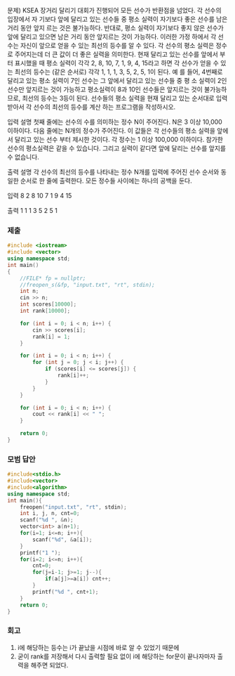 문제)
KSEA 장거리 달리기 대회가 진행되어 모든 선수가 반환점을 넘었다. 각 선수의 입장에서 자
기보다 앞에 달리고 있는 선수들 중 평소 실력이 자기보다 좋은 선수를 남은 거리 동안 앞지
르는 것은 불가능하다. 반대로, 평소 실력이 자기보다 좋지 않은 선수가 앞에 달리고 있으면
남은 거리 동안 앞지르는 것이 가능하다. 이러한 가정 하에서 각 선수는 자신이 앞으로 얻을
수 있는 최선의 등수를 알 수 있다.
각 선수의 평소 실력은 정수로 주어지는데 더 큰 값이 더 좋은 실력을 의미한다. 현재 달리고
있는 선수를 앞에서 부터 표시했을 때 평소 실력이 각각 2, 8, 10, 7, 1, 9, 4, 15라고 하면
각 선수가 얻을 수 있는 최선의 등수는 (같은 순서로) 각각 1, 1, 1, 3, 5, 2, 5, 1이 된다. 예
를 들어, 4번째로 달리고 있는 평소 실력이 7인 선수는 그 앞에서 달리고 있는 선수들 중 평
소 실력이 2인 선수만 앞지르는 것이 가능하고 평소실력이 8과 10인 선수들은 앞지르는 것이
불가능하므로, 최선의 등수는 3등이 된다.
선수들의 평소 실력을 현재 달리고 있는 순서대로 입력 받아서 각 선수의 최선의 등수를 계산
하는 프로그램을 작성하시오.

입력 설명
첫째 줄에는 선수의 수를 의미하는 정수 N이 주어진다. N은 3 이상 10,000 이하이다. 다음
줄에는 N개의 정수가 주어진다. 이 값들은 각 선수들의 평소 실력을 앞에서 달리고 있는 선수
부터 제시한 것이다. 각 정수는 1 이상 100,000 이하이다. 참가한 선수의 평소실력은 같을 수
있습니다. 그리고 실력이 같다면 앞에 달리는 선수를 앞지를 수 없습니다.

출력 설명
각 선수의 최선의 등수를 나타내는 정수 N개를 입력에 주어진 선수 순서와 동일한 순서로 한
줄에 출력한다. 모든 정수들 사이에는 하나의 공백을 둔다.

입력
8
2 8 10 7 1 9 4 15

출력
1 1 1 3 5 2 5 1

### 제출
``` Cpp
#include <iostream> 
#include <vector>
using namespace std;
int main()
{
    //FILE* fp = nullptr;
    //freopen_s(&fp, "input.txt", "rt", stdin);
    int n;
    cin >> n;
    int scores[10000];
    int rank[10000];

    for (int i = 0; i < n; i++) {
        cin >> scores[i];
        rank[i] = 1;
    }

    for (int i = 0; i < n; i++) {
        for (int j = 0; j < i; j++) {
            if (scores[i] <= scores[j]) {
                rank[i]++;
            }
        }
    }

    for (int i = 0; i < n; i++) {
        cout << rank[i] << " ";
    }

    return 0;
}
```

### 모범 답안

``` Cpp
#include<stdio.h>
#include<vector>
#include<algorithm>
using namespace std;
int main(){
    freopen("input.txt", "rt", stdin);
    int i, j, n, cnt=0;
    scanf("%d ", &n);
    vector<int> a(n+1);
    for(i=1; i<=n; i++){
        scanf("%d", &a[i]);
    }
    printf("1 ");
    for(i=2; i<=n; i++){
        cnt=0;
        for(j=i-1; j>=1; j--){
            if(a[j]>=a[i]) cnt++;
        }
        printf("%d ", cnt+1);
    }
    return 0;
}
```

### 회고

1. i에 해당하는 등수는 i가 끝났을 시점에 바로 알 수 있었기 때문에
2. 굳이 rank를 저장해서 다시 출력할 필요 없이 i에 해당하는 for문이 끝나자마자 출력을 해주면 되었다.